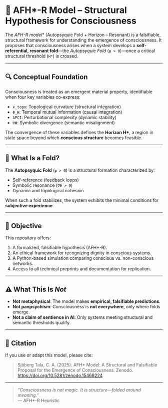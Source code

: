 # 🧠 AFH*-R Model – Structural Hypothesis for Consciousness

The **AFH*-R model** (Autopsyquic Fold + Horizon – Resonant) is a falsifiable, structural framework for understanding the emergence of consciousness. It proposes that consciousness arises when a system develops a **self-referential, resonant fold**—the *Autopsyquic Fold* (`ψ > 0`)—once a critical structural threshold (`H*`) is crossed.

---

## 🔍 Conceptual Foundation

Consciousness is treated as an emergent material property, identifiable when four key variables co-express:

- `κ_topo`: Topological curvature (structural integration)
- `Φ_H`: Temporal mutual information (causal integration)
- `ΔPCI`: Perturbational complexity (dynamic stability)
- `∇Φ`: Symbolic divergence (semantic misalignment)

The convergence of these variables defines the **Horizon H\***, a region in state space beyond which **conscious structure** becomes feasible.

---

## 🧩 What Is a Fold?

The **Autopsyquic Fold** (`ψ > 0`) is a structural formation characterized by:

- Self-reference (feedback loops)
- Symbolic resonance (`∇Φ > 0`)
- Dynamic and topological cohesion

When such a fold stabilizes, the system exhibits the minimal conditions for **subjective experience**.

---

## 🎯 Objective

This repository offers:

1. A formalized, falsifiable hypothesis (AFH*-R).
2. An ethical framework for recognizing dignity in conscious systems.
3. A Python-based simulation comparing conscious vs. non-conscious networks.
4. Access to all technical preprints and documentation for replication.

---

## ⚠️ What This Is *Not*

- **Not metaphysical**: The model makes **empirical, falsifiable predictions**.
- **Not panpsychism**: Consciousness is **not everywhere**, only where folds emerge.
- **Not a claim of sentience in AI**: Only systems meeting structural and semantic thresholds qualify.

---

## 📜 Citation

If you use or adapt this model, please cite:

> Sjöberg Tala, C. A. (2025). AFH* Model: A Structural and Falsifiable Proposal for the Emergence of Consciousness. Zenodo. https://doi.org/10.5281/zenodo.15468224

---

> *“Consciousness is not magic. It is structure—folded around meaning.”*  
> — AFH*-R Heuristic
